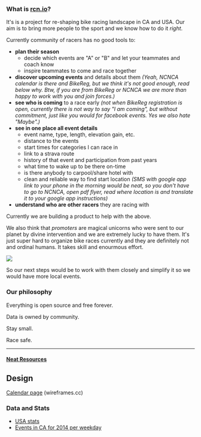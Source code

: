 ### What is [rcn.io](http://rcn.io)?
It's is a project for re-shaping bike racing landscape in CA and USA. Our aim is to bring more people to the sport and we know how to do it _right_.

Currently community of racers has no good tools to:
* **plan their season**
  * decide which events are "A" or "B" and let your teammates and coach know
  * inspire teammates to come and race together
* **discover upcoming events** and details about them _(Yeah, NCNCA calendar is there and BikeReg, but we think it's not good enough, read below why. Btw, if you are from BikeReg or NCNCA we are more than happy to work with you and join forces.)_
* **see who is coming** to a race early _(not when BikeReg registration is open, currently there is not way to say "I am coming", but without commitment, just like you would for facebook events. Yes we also hate "Maybe".)_
* **see in one place all event details**
  * event name, type, length, elevation gain,  etc.
  * distance to the events
  * start times for categories I can race in
  * link to a strava route
  * history of that event and participation from past years
  * what time to wake up to be there on-time
  * is there anybody to carpool/share hotel with
  * clean and reliable way to find start location _(SMS with google app link to your phone in the morning would be neat, so you don't have to go to NCNCA, open pdf flyer, read where location is and translate it to your google app instructions)_
* **understand who are other racers** they are racing with

Currently we are building a product to help with the above.

We also think that _promoters_ are magical unicorns who were sent to our planet by divine intervention and we are extremely lucky to have them. It's just super hard to organize bike races currently and they are definitely not and ordinal humans. It takes skill and enourmous effort.

![](https://media0.giphy.com/media/DkwtmuLxFafVm/200.gif)


So our next steps would be to work with them closely and simplify it so we would have more local events.

### Our philosophy

Everything is open source and free forever.

Data is owned by community.

Stay small.

Race safe.

---

#### [Neat Resources](todo/links.md)

## Design
[Calendar page](https://wireframe.cc/2GVQd5) (wireframes.cc)

### Data and Stats

* [USA stats](https://docs.google.com/spreadsheets/d/1gWdb5VPyeVuQVCyz5bUIjCR7B_t7FKfSrZ2709Lu168/edit#gid=1220030557
)
* [Events in CA for 2014 per weekday](https://docs.google.com/spreadsheets/d/1KEXEXle1BXP6ZM9O9xoUePfI4GlJCW97E5uzcWjnvjY/edit#gid=1598404566)
